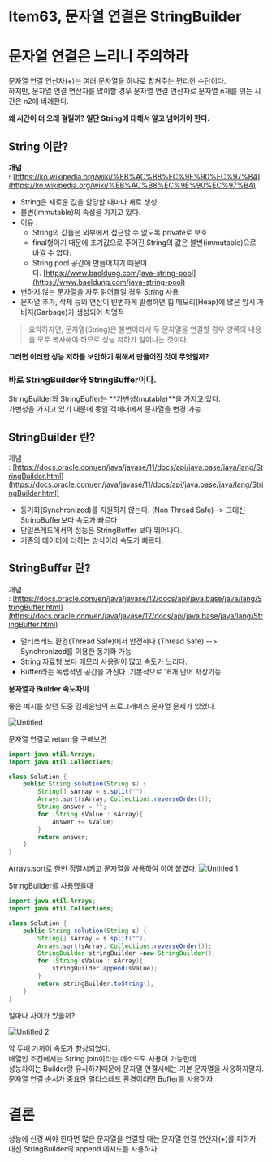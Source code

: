 # Item63, 문자열 연결은 StringBuilder

# ****문자열 연결은 느리니 주의하라****

문자열 연결 연산자(+)는 여러 문자열을 하나로 합쳐주는 편리한 수단이다.  
하지만, 문자열 연결 연산자를 많이할 경우 문자열 연결 연산자로 문자열 n개를 잇는 시간은 n2에 비례한다.   

**왜 시간이 더 오래 걸릴까? 일단 String에 대해서 알고 넘어가야 한다.**

## **String 이란?**

**개념 :** [https://ko.wikipedia.org/wiki/%EB%AC%B8%EC%9E%90%EC%97%B4](https://ko.wikipedia.org/wiki/%EB%AC%B8%EC%9E%90%EC%97%B4)

- String은 새로운 값을 할당할 때마다 새로 생성
- 불변(immutable)의 속성을 가지고 있다.
- 이유 :
    - String의 값들은 외부에서 접근할 수 없도록 private로 보호
    - final형이기 때문에 초기값으로 주어진 String의 값은 불변(immutable)으로 바뀔 수 없다.
    - String pool 공간에 만들어지기 때문이다. [https://www.baeldung.com/java-string-pool](https://www.baeldung.com/java-string-pool)
- 변하지 않는 문자열을 자주 읽어들일 경우 String 사용
- 문자열 추가, 삭제 등의 연산이 빈번하게 발생하면 힙 메모리(Heap)에 많은 임시 가비지(Garbage)가 생성되어 치명적

> 요약하자면, 문자열(String)은 불변이라서 두 문자열을 연결할 경우 양쪽의 내용을 모두 복사해야 하므로 성능 저하가 일어나는 것이다.  
> 

**그러면 이러한 성능 저하를 보안하기 위해서 만들어진 것이 무엇일까?**

### **바로 StringBuilder와 StringBuffer이다.**

StringBuilder와 StringBuffer는 **가변성(mutable)**을 가지고 있다.  
가변성을 가지고 있기 때문에 동일 객체내에서 문자열을 변경 가능.  

## **StringBuilder 란?**

개념 : [https://docs.oracle.com/en/java/javase/11/docs/api/java.base/java/lang/StringBuilder.html](https://docs.oracle.com/en/java/javase/11/docs/api/java.base/java/lang/StringBuilder.html)

- 동기화(Synchronized)를 지원하지 않는다. (Non Thread Safe) -> 그대신 StrinbBuffer보다 속도가 빠르다
- 단일쓰레드에서의 성능은 StringBuffer 보다 뛰어나다.
- 기존의 데이터에 더하는 방식이라 속도가 빠르다.

## **StringBuffer 란?**

개념 : [https://docs.oracle.com/en/java/javase/12/docs/api/java.base/java/lang/StringBuffer.html](https://docs.oracle.com/en/java/javase/12/docs/api/java.base/java/lang/StringBuffer.html)

- 멀티쓰레드 환경(Thread Safe)에서 안전하다 (Thread Safe) --> Synchronized를 이용한 동기화 가능
- String 자료형 보다 메모리 사용량이 많고 속도가 느리다.
- Buffer라는 독립적인 공간을 가진다. 기본적으로 16개 단어 저장가능

**문자열과 Builder 속도차이**

좋은 예시를 찾던 도중 김세윤님의 프로그래머스 문자열 문제가 있었다.

![Untitled](https://user-images.githubusercontent.com/72185011/178927996-4a3cf694-8779-4fa4-b820-398676a914ae.png)

문자열 연결로 return을 구해보면 

```java
import java.util.Arrays;
import java.util.Collections;

class Solution {
    public String solution(String s) {
        String[] sArray = s.split("");
        Arrays.sort(sArray, Collections.reverseOrder());
        String answer = "";
        for (String sValue : sArray){
            answer += sValue;
        }
        return answer;
    }
}
```

Arrays.sort로 한번 정렬시키고 문자열을 사용하여 이어 붙였다.
![Untitled 1](https://user-images.githubusercontent.com/72185011/178928019-9b632e84-7904-4775-bc74-51bde64dd35d.png)


StringBuilder를 사용했을때

```java
import java.util.Arrays;
import java.util.Collections;

class Solution {
    public String solution(String s) {
        String[] sArray = s.split("");
        Arrays.sort(sArray, Collections.reverseOrder());
        StringBuilder stringBuilder =new StringBuilder();
        for (String sValue : sArray){
            stringBuilder.append(sValue);
        }
        return stringBuilder.toString();
    }
}
```

얼마나 차이가 있을까?

![Untitled 2](https://user-images.githubusercontent.com/72185011/178928033-6c7eae26-ccaa-4543-951e-672bb297bb43.png)

약 두배 가까이 속도가 향상되었다.   
배열인 조건에서는 String.join이라는 메소드도 사용이 가능한데   
성능차이는 Builder랑 유사하기때문에 문자열 연결시에는 기본 문자열을 사용하지말자.  
문자열 연결 순서가 중요한 멀티스레드 환경이라면 Buffer를 사용하자  

# **결론**

성능에 신경 써야 한다면 많은 문자열을 연결할 때는 문자열 연결 연산자(+)를 피하자. 대신 StringBuilder의 append 메서드를 사용하자.
